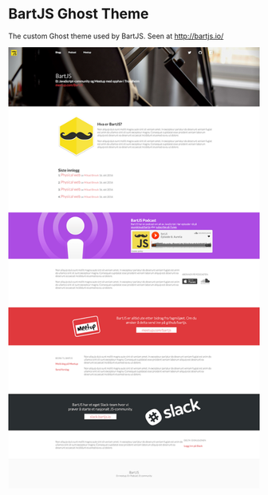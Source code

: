 # BartJS Ghost Theme

The custom Ghost theme used by BartJS. Seen at http://bartjs.io/

![BartJS Ghost Theme](./screenshot.png)
